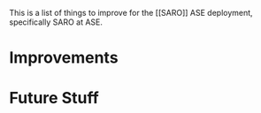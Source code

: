 This is a list of things to improve for the [[SARO]] ASE deployment, specifically SARO at ASE.

# Improvements
## 

# Future Stuff


